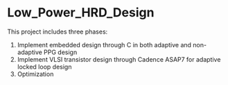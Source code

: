 # Low_Power_HRD_Design
This project includes three phases: <br/>
1. Implement embedded design through C in both adaptive and non-adaptive PPG design 
2. Implement VLSI transistor design through Cadence ASAP7 for adaptive locked loop design
3. Optimization 
